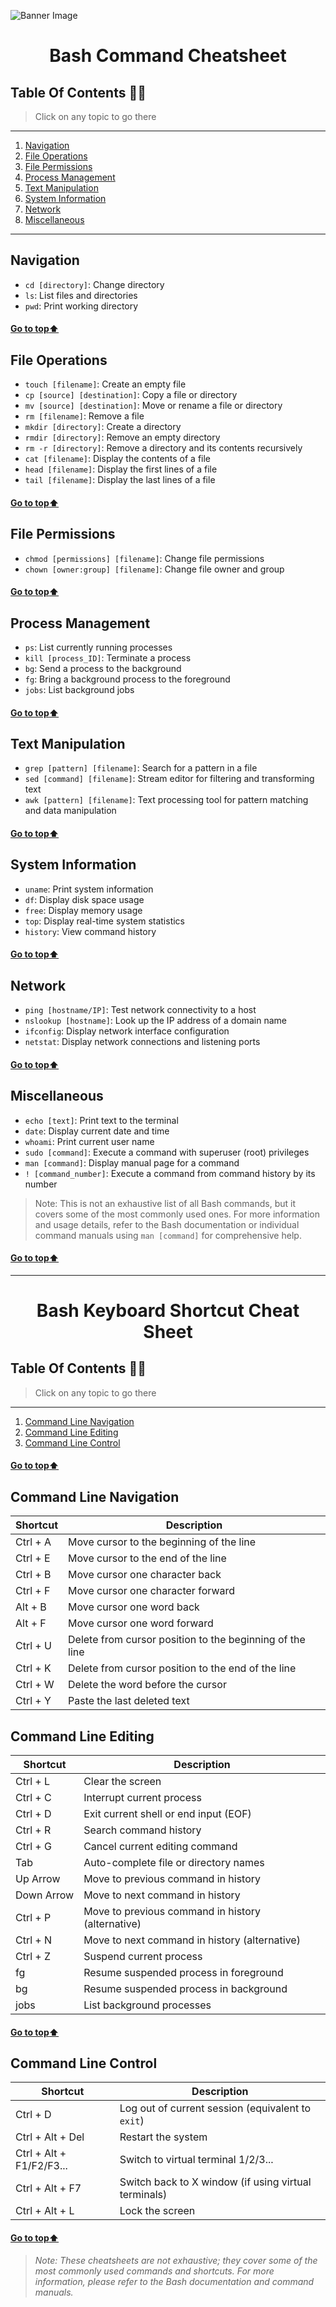 ![Banner Image](https://images.squarespace-cdn.com/content/v1/60479868292a5d29e69ac6b9/023f904a-d3ca-496c-9afb-9745b2d7b503/Basics+of+Video+Coding.gif?format=1000w)

<h1 align='center'> Bash Command Cheatsheet</h3>

[//]: # (Table of Content)

<a name="top"></a>

## Table Of Contents 🙋‍♂️

> Click on any topic to go there
-----------------
1. [Navigation](#navigation)
2. [File Operations](#file-operations)
3. [File Permissions](#file-permissions)
4. [Process Management](#process-management)
5. [Text Manipulation](#text-manipulation)
6. [System Information](#system-information)
7. [Network](#network)
8. [Miscellaneous](#miscellaneous)

***


## Navigation

- `cd [directory]`: Change directory
- `ls`: List files and directories
- `pwd`: Print working directory

#### [Go to top:arrow_up: ](#top)

## File Operations

- `touch [filename]`: Create an empty file
- `cp [source] [destination]`: Copy a file or directory
- `mv [source] [destination]`: Move or rename a file or directory
- `rm [filename]`: Remove a file
- `mkdir [directory]`: Create a directory
- `rmdir [directory]`: Remove an empty directory
- `rm -r [directory]`: Remove a directory and its contents recursively
- `cat [filename]`: Display the contents of a file
- `head [filename]`: Display the first lines of a file
- `tail [filename]`: Display the last lines of a file

#### [Go to top:arrow_up: ](#top)

## File Permissions

- `chmod [permissions] [filename]`: Change file permissions
- `chown [owner:group] [filename]`: Change file owner and group

#### [Go to top:arrow_up: ](#top)

## Process Management

- `ps`: List currently running processes
- `kill [process_ID]`: Terminate a process
- `bg`: Send a process to the background
- `fg`: Bring a background process to the foreground
- `jobs`: List background jobs

#### [Go to top:arrow_up: ](#top)

## Text Manipulation

- `grep [pattern] [filename]`: Search for a pattern in a file
- `sed [command] [filename]`: Stream editor for filtering and transforming text
- `awk [pattern] [filename]`: Text processing tool for pattern matching and data manipulation

#### [Go to top:arrow_up: ](#top)

## System Information

- `uname`: Print system information
- `df`: Display disk space usage
- `free`: Display memory usage
- `top`: Display real-time system statistics
- `history`: View command history

#### [Go to top:arrow_up: ](#top)

## Network

- `ping [hostname/IP]`: Test network connectivity to a host
- `nslookup [hostname]`: Look up the IP address of a domain name
- `ifconfig`: Display network interface configuration
- `netstat`: Display network connections and listening ports

#### [Go to top:arrow_up: ](#top)

## Miscellaneous

- `echo [text]`: Print text to the terminal
- `date`: Display current date and time
- `whoami`: Print current user name
- `sudo [command]`: Execute a command with superuser (root) privileges
- `man [command]`: Display manual page for a command
- `! [command_number]`: Execute a command from command history by its number

> Note: This is not an exhaustive list of all Bash commands, but it covers some of the most commonly used ones. For more information and usage details, refer to the Bash documentation or individual command manuals using `man [command]` for comprehensive help.

#### [Go to top:arrow_up: ](#top)

---


<h1 align="center">Bash Keyboard Shortcut Cheat Sheet</h1>

## Table Of Contents 🙋‍♂️ 

> Click on any topic to go there
-----------------
1. [Command Line Navigation](#command-line-navigation)
2. [Command Line Editing](#command-line-editing)
3. [Command Line Control](#command-line-control)

#### [Go to top:arrow_up: ](#top)

## Command Line Navigation

| Shortcut | Description |
|----------|-------------|
| Ctrl + A | Move cursor to the beginning of the line |
| Ctrl + E | Move cursor to the end of the line |
| Ctrl + B | Move cursor one character back |
| Ctrl + F | Move cursor one character forward |
| Alt + B | Move cursor one word back |
| Alt + F | Move cursor one word forward |
| Ctrl + U | Delete from cursor position to the beginning of the line |
| Ctrl + K | Delete from cursor position to the end of the line |
| Ctrl + W | Delete the word before the cursor |
| Ctrl + Y | Paste the last deleted text |


## Command Line Editing

| Shortcut | Description |
|----------|-------------|
| Ctrl + L | Clear the screen |
| Ctrl + C | Interrupt current process |
| Ctrl + D | Exit current shell or end input (EOF) |
| Ctrl + R | Search command history |
| Ctrl + G | Cancel current editing command |
| Tab      | Auto-complete file or directory names |
| Up Arrow | Move to previous command in history |
| Down Arrow | Move to next command in history |
| Ctrl + P | Move to previous command in history (alternative) |
| Ctrl + N | Move to next command in history (alternative) |
| Ctrl + Z | Suspend current process |
| fg | Resume suspended process in foreground |
| bg | Resume suspended process in background |
| jobs | List background processes |

#### [Go to top:arrow_up: ](#top)

## Command Line Control

| Shortcut | Description |
|----------|-------------|
| Ctrl + D | Log out of current session (equivalent to `exit`) |
| Ctrl + Alt + Del | Restart the system |
| Ctrl + Alt + F1/F2/F3... | Switch to virtual terminal 1/2/3... |
| Ctrl + Alt + F7 | Switch back to X window (if using virtual terminals) |
| Ctrl + Alt + L | Lock the screen |

#### [Go to top:arrow_up: ](#top)


> *Note: These cheatsheets are not exhaustive; they cover some of the most commonly used commands and shortcuts. For more information, please refer to the Bash documentation and command manuals.*
